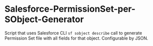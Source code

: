 # Salesforce-PermissionSet-per-SObject-Generator
Script that uses Salesforce CLI `sf sobject describe` call to generate Permission Set file with all fields for that object. Configurable by JSON.
